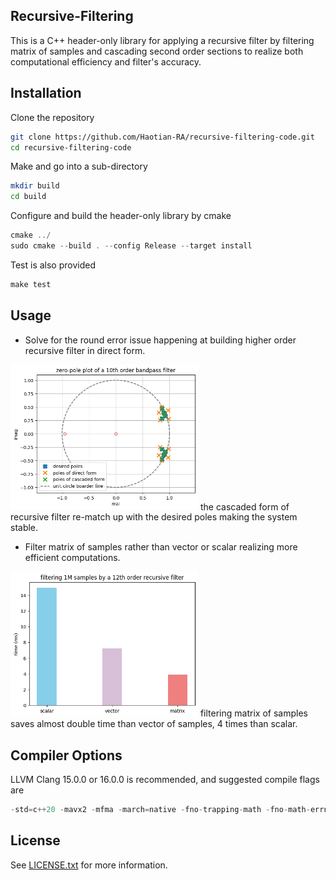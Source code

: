 ## Recursive-Filtering
This is a C++ header-only library for applying a recursive filter by filtering matrix of samples and cascading second order sections to realize both computational efficiency and filter's accuracy.

<!-- INSTALLATION -->
## Installation
Clone the repository 
   ```sh
   git clone https://github.com/Haotian-RA/recursive-filtering-code.git
   cd recursive-filtering-code
   ```
Make and go into a sub-directory
   ```sh
   mkdir build
   cd build
   ```
Configure and build the header-only library by cmake
   ```js
   cmake ../
   sudo cmake --build . --config Release --target install
   ```
Test is also provided
   ```js
   make test
   ``` 
   
<!-- USAGE -->
## Usage
* Solve for the round error issue happening at building higher order recursive filter in direct form.

<img src="https://github.com/Haotian-RA/recursive-filtering-2-24/blob/main/figures/round_error_zp_plot.png?raw=true" width="300" /> 
the cascaded form of recursive filter re-match up with the desired poles making the system stable.

* Filter matrix of samples rather than vector or scalar realizing more efficient computations.
<img src="https://github.com/Haotian-RA/recursive-filtering-2-24/blob/main/figures/real_time_filtering.png?raw=true" width="300" /> 
filtering matrix of samples saves almost double time than vector of samples, 4 times than scalar.

<!-- COMPILER and COMPILE FLAGS RECOMMENDATION -->
## Compiler Options
LLVM Clang 15.0.0 or 16.0.0 is recommended, and suggested compile flags are 
   ```js
   -std=c++20 -mavx2 -mfma -march=native -fno-trapping-math -fno-math-errno -O3 
   ``` 

<!-- LICENSE -->
## License
See [LICENSE.txt](https://github.com/Haotian-RA/recursive-filtering-code/blob/main/LICENSE) for more information.
